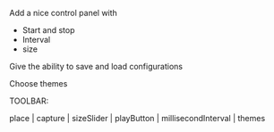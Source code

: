 Add a nice control panel with
- Start and stop
- Interval
- size

Give the ability to save and load configurations

Choose themes

TOOLBAR:

place | capture | sizeSlider | playButton | millisecondInterval | themes
